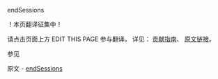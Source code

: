 endSessions

 ！本页翻译征集中！

请点击页面上方 EDIT THIS PAGE 参与翻译。
详见：
[贡献指南]( https://github.com/whaleal/MongoDB-Manual-zh/blob/master/CONTRIBUTING.md )、
[原文链接](  https://docs.mongodb.com/manual/reference/command/endSessions/  )。

 参见

原文 - [endSessions]( https://docs.mongodb.com/manual/reference/command/endSessions/ )

